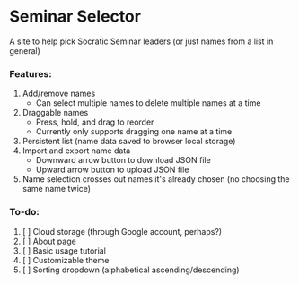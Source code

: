 # Seminar Selector
A site to help pick Socratic Seminar leaders (or just names from a list in general)

### Features:

1. Add/remove names
	* Can select multiple names to delete multiple names at a time
2. Draggable names
	* Press, hold, and drag to reorder
	* Currently only supports dragging one name at a time
3. Persistent list (name data saved to browser local storage)
4. Import and export name data
	* Downward arrow button to download JSON file
	* Upward arrow button to upload JSON file
5. Name selection crosses out names it's already chosen (no choosing the same name twice)

### To-do:

1. [ ] Cloud storage (through Google account, perhaps?)
2. [ ] About page
3. [ ] Basic usage tutorial
4. [ ] Customizable theme
5. [ ] Sorting dropdown (alphabetical ascending/descending)

